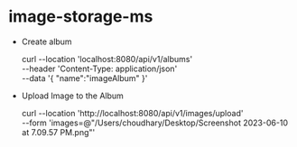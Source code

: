 # image-storage-ms

*  Create album

    curl --location 'localhost:8080/api/v1/albums' \
--header 'Content-Type: application/json' \
--data '{
"name":"imageAlbum"
}'

* Upload Image to the Album

   curl --location 'http://localhost:8080/api/v1/images/upload' \
--form 'images=@"/Users/choudhary/Desktop/Screenshot 2023-06-10 at 7.09.57 PM.png"'